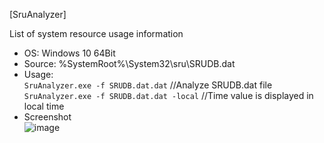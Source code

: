 [SruAnalyzer]  

List of system resource usage information     

- OS: Windows 10 64Bit  
- Source: %SystemRoot%\System32\sru\SRUDB.dat  
- Usage:  
`SruAnalyzer.exe -f SRUDB.dat.dat` //Analyze SRUDB.dat file  
`SruAnalyzer.exe -f SRUDB.dat.dat -local` //Time value is displayed in local time   
- Screenshot   
![image](https://user-images.githubusercontent.com/69110090/117108968-ea3a1a80-adbe-11eb-8001-b2c6edada152.png)  
